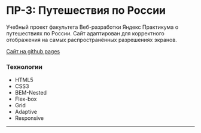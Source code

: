 #  ПР-3: Путешествия по России

Учебный проект факультета Веб-разработки Яндекс Практикума о путешествиях по России.
Сайт адаптирован для корректного отображения на самых распространённых разрешениях экранов.

[Сайт на github pages](https://beardy-raccoon.github.io/russian-travel/index.html)

### Технологии
* HTML5
* CSS3
* BEM-Nested
* Flex-box
* Grid
* Adaptive
* Responsive

****

